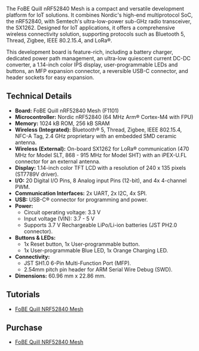 The FoBE Quill nRF52840 Mesh is a compact and versatile development platform for IoT solutions. It combines Nordic's high-end multiprotocol SoC, the nRF52840, with Semtech's ultra-low-power sub-GHz radio transceiver, the SX1262. Designed for IoT applications, it offers a comprehensive wireless connectivity solution, supporting protocols such as Bluetooth 5, Thread, Zigbee, IEEE 80.2.15.4, and LoRa®.

This development board is feature-rich, including a battery charger, dedicated power path management, an ultra-low quiescent current DC-DC converter, a 1.14-inch color IPS display, user-programmable LEDs and buttons, an MFP expansion connector, a reversible USB-C connector, and header sockets for easy expansion.

## Technical Details

- **Board:** FoBE Quill nRF52840 Mesh (F1101)
- **Microcontroller:** Nordic nRF52840 (64 MHz Arm® Cortex-M4 with FPU)
- **Memory:** 1024 kB ROM, 256 kB SRAM
- **Wireless (Integrated):** Bluetooth® 5, Thread, Zigbee, IEEE 802.15.4, NFC-A Tag, 2.4 GHz proprietary with an embedded SMD ceramic antenna.
- **Wireless (External):** On-board SX1262 for LoRa® communication (470 MHz for Model SLT, 868 - 915 MHz for Model SHT) with an iPEX-U.FL connector for an external antenna.
- **Display:** 1.14-inch color TFT LCD with a resolution of 240 x 135 pixels (ST7789V driver).
- **I/O:** 20 Digital I/O Pins, 8 Analog input Pins (12-bit), and 4x 4-channel PWM.
- **Communication Interfaces:** 2x UART, 2x I2C, 4x SPI.
- **USB:** USB-C® connector for programming and power.
- **Power:**
  - Circuit operating voltage: 3.3 V
  - Input voltage (VIN): 3.7 - 5 V
  - Supports 3.7 V Rechargeable LiPo/Li-ion batteries (JST PH2.0 connector).
- **Buttons & LEDs:**
  - 1x Reset button, 1x User-programmable button.
  - 1x User-programmable Blue LED, 1x Orange Charging LED.
- **Connectivity:**
  - JST SH1.0 6-Pin Multi-Function Port (MFP).
  - 2.54mm pitch pin header for ARM Serial Wire Debug (SWD).
- **Dimensions:** 60.96 mm x 22.86 mm.

## Tutorials

- [FoBE Quill NRF52840 Mesh](./product/f1101)

## Purchase

- [FoBE Quill NRF52840 Mesh](https://store.fobestudio.com/products/f1101)
